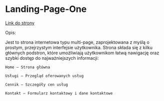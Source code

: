# Landing-Page-One

[Link do strony](https://norbianonymous.github.io/landing-page-one/)

Opis:

Jest to strona internetowa typu multi-page, zaprojektowana z myślą o prostym, przejrzystym interfejsie użytkownika. Strona składa się z kilku głównych podstron, które umożliwiają użytkownikom łatwą nawigację oraz szybki dostęp do najważniejszych informacji:

    Home – Strona główna

    Usługi – Przegląd oferowanych usług

    Cennik – Szczegóły cen usług

    Kontakt – Formularz kontaktowy i dane kontaktowe
